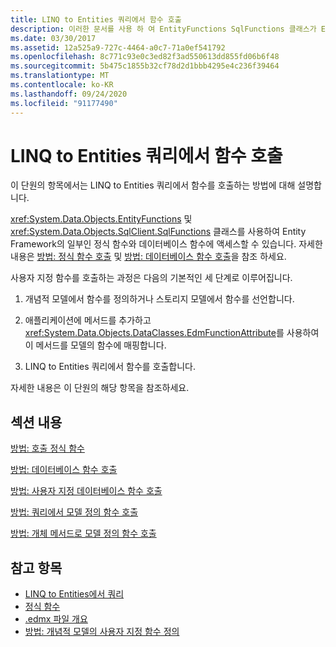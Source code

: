 ```yaml
---
title: LINQ to Entities 쿼리에서 함수 호출
description: 이러한 문서를 사용 하 여 EntityFunctions SqlFunctions 클래스가 Entity Framework의 일부로 정식 함수와 데이터베이스 함수에 액세스를 제공 하는 방법을 확인할 수 있습니다.
ms.date: 03/30/2017
ms.assetid: 12a525a9-727c-4464-a0c7-71a0ef541792
ms.openlocfilehash: 8c771c93e0c3ed82f3ad550613dd855fd06b6f48
ms.sourcegitcommit: 5b475c1855b32cf78d2d1bbb4295e4c236f39464
ms.translationtype: MT
ms.contentlocale: ko-KR
ms.lasthandoff: 09/24/2020
ms.locfileid: "91177490"
---
```

# <a name="calling-functions-in-linq-to-entities-queries"></a>LINQ to Entities 쿼리에서 함수 호출

이 단원의 항목에서는 LINQ to Entities 쿼리에서 함수를 호출하는 방법에 대해 설명합니다.  
  
 <xref:System.Data.Objects.EntityFunctions> 및 <xref:System.Data.Objects.SqlClient.SqlFunctions> 클래스를 사용하여 Entity Framework의 일부인 정식 함수와 데이터베이스 함수에 액세스할 수 있습니다. 자세한 내용은 [방법: 정식 함수 호출](how-to-call-canonical-functions.md) 및 [방법: 데이터베이스 함수 호출](how-to-call-database-functions.md)을 참조 하세요.  
  
 사용자 지정 함수를 호출하는 과정은 다음의 기본적인 세 단계로 이루어집니다.  
  
1. 개념적 모델에서 함수를 정의하거나 스토리지 모델에서 함수를 선언합니다.  
  
2. 애플리케이션에 메서드를 추가하고 <xref:System.Data.Objects.DataClasses.EdmFunctionAttribute>를 사용하여 이 메서드를 모델의 함수에 매핑합니다.  
  
3. LINQ to Entities 쿼리에서 함수를 호출합니다.  
  
 자세한 내용은 이 단원의 해당 항목을 참조하세요.  
  
## <a name="in-this-section"></a>섹션 내용  

 [방법: 호출 정식 함수](how-to-call-canonical-functions.md)  
  
 [방법: 데이터베이스 함수 호출](how-to-call-database-functions.md)  
  
 [방법: 사용자 지정 데이터베이스 함수 호출](how-to-call-custom-database-functions.md)  
  
 [방법: 쿼리에서 모델 정의 함수 호출](how-to-call-model-defined-functions-in-queries.md)  
  
 [방법: 개체 메서드로 모델 정의 함수 호출](how-to-call-model-defined-functions-as-object-methods.md)  
  
## <a name="see-also"></a>참고 항목

- [LINQ to Entities에서 쿼리](queries-in-linq-to-entities.md)
- [정식 함수](canonical-functions.md)
- [.edmx 파일 개요](/previous-versions/dotnet/netframework-4.0/cc982042(v=vs.100))
- [방법: 개념적 모델의 사용자 지정 함수 정의](/previous-versions/dotnet/netframework-4.0/dd456812(v=vs.100))
